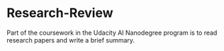 # Research-Review

Part of the coursework in the Udacity AI Nanodegree program is to read research papers and write a brief summary. 
